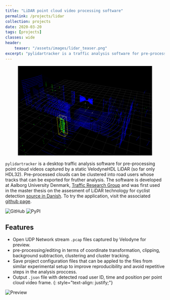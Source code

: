 ```yaml
---
title: "LiDAR point cloud video processing software"
permalink: /projects/lidar
collection: projects
date: 2020-03-20
tags: [projects]
classes: wide
header:
    teaser: "/assets/images/lidar_teaser.png"
excerpt: "pylidartracker is a traffic analysis software for pre-processing point cloud videos from VelodyneHDL LIDAR, road user classification and tracking. The software is developed at Aalborg University Denmark, Traffic Research Group"
---
```


<figure>
  <img src="/assets/images/lidar_teaser.png" alt="this is a placeholder image">
</figure>

`pylidartracker` is a desktop traffic analysis software for pre-processing point cloud videos captured by a static VelodyneHDL LiDAR (so far only HDL32). Pre-processed clouds can be clustered into road users whose tracks that can be exported for fruther analysis. The software is developed at Aalborg University Denmark, [Traffic Research Group](https://vbn.aau.dk/en/organisations/forskningsgruppen-for-trafik-civil/persons/) and was first used in the master thesis on the assesment of LiDAR technology for cyclist detection [source in Danish](https://projekter.aau.dk/projekter/da/studentthesis/lidar-til-cykeldetektering(da74f7e5-656d-4d62-ac8f-4fe09523d9f0).html). To try the application, visit the associated [github page](https://github.com/mihsamusev/pylidartracker).

![GitHub](https://img.shields.io/github/license/mihsamusev/pylidartracker)
![PyPI](https://img.shields.io/pypi/v/pylidartracker)

## Features
- Open UDP Network stream `.pcap` files captured by Velodyne for preview.
- pre-processing/editing in terms of coordinate transformation, clipping, background subtraction, clustering and cluster tracking.
- Save project configuration files that can be appled to the files from similar experimental setup to improve reproducibility and avoid repetitive steps in the analysis proccess.
- Output `.json` file with detected road user ID, time and position per point cloud video frame.
{: style="text-align: justify;"}

![Preview](../assets/project1/preview.gif)

